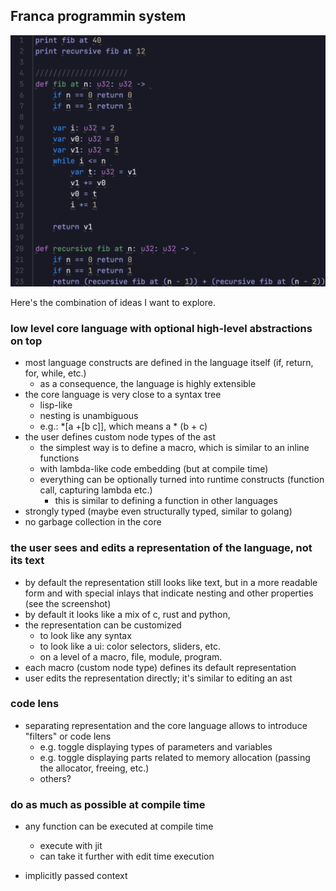 ## Franca programmin system

![](https://github.com/dmitry-egorov/franca2/blob/main/docs/screenshots/Screenshot%202023-10-30%20050411.png)

Here's the combination of ideas I want to explore.

### low level core language with optional high-level abstractions on top

- most language constructs are defined in the language itself (if, return, for, while, etc.)
  - as a consequence, the language is highly extensible
- the core language is very close to a syntax tree
  - lisp-like
  - nesting is unambiguous
  - e.g.: *[a +[b c]], which means a * (b + c)
- the user defines custom node types of the ast
  - the simplest way is to define a macro, which is similar to an inline functions
  - with lambda-like code embedding (but at compile time)
  - everything can be optionally turned into runtime constructs (function call, capturing lambda etc.)
    - this is similar to defining a function in other languages
- strongly typed (maybe even structurally typed, similar to golang)
- no garbage collection in the core

### the user sees and edits a representation of the language, not its text

- by default the representation still looks like text, but in a more readable form and with special inlays that indicate nesting and other properties (see the screenshot)
- by default it looks like a mix of c, rust and python, 
- the representation can be customized
  - to look like any syntax
  - to look like a ui: color selectors, sliders, etc.
  - on a level of a macro, file, module, program.
- each macro (custom node type) defines its default representation
- user edits the representation directly; it's similar to editing an ast

### code lens

- separating representation and the core language allows to introduce "filters" or code lens
  - e.g. toggle displaying types of parameters and variables
  - e.g. toggle displaying parts related to memory allocation (passing the allocator, freeing, etc.)
  - others?

### do as much as possible at compile time
- any function can be executed at compile time
  - execute with jit
  - can take it further with edit time execution


- implicitly passed context
